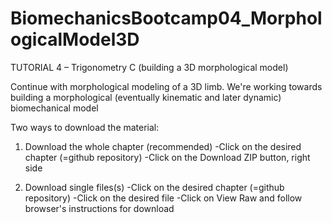 # BiomechanicsBootcamp04_MorphologicalModel3D

TUTORIAL 4 – Trigonometry C (building a 3D morphological model)

Continue with morphological modeling of a 3D limb.  We're working towards building a morphological (eventually kinematic and later dynamic) biomechanical model

Two ways to download the material:
1. Download the whole chapter (recommended)
-Click on the desired chapter (=github repository)
-Click on the Download ZIP button, right side

2. Download single files(s)
-Click on the desired chapter (=github repository)
-Click on the desired file
-Click on View Raw and follow browser's instructions for download


